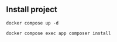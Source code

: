 
## Install project
``` docker compose up -d ```

``` docker compose exec app composer install ```

